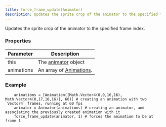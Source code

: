 ```yaml
---
title: force_frame_update(Animator)
description: Updates the sprite crop of the animator to the specified frame index.
---
```


Updates the sprite crop of the animator to the specified frame index.

### Properties

| Parameter | Description                    |
|-------------------------------------------------------------------------------|---------------------------------------------------------------------------|
| this           | The [animator](/JulGame.jl/reference/animator/animator/) object |
| animations           | An array of [Animations](/JulGame.jl/reference/animation/animation/). |

### Example
```
    animations = [Animation([Math.Vector4(0,0,16,16), Math.Vector4(0,17,16,16)], 60)] # creating an animation with two `Vector4` frames, running at 60 fps
    animator = Animator(animations) # creating an animator, and associating the previously created animation with it
    force_frame_update(animator, 1) # forces the animation to be at frame 1
```
